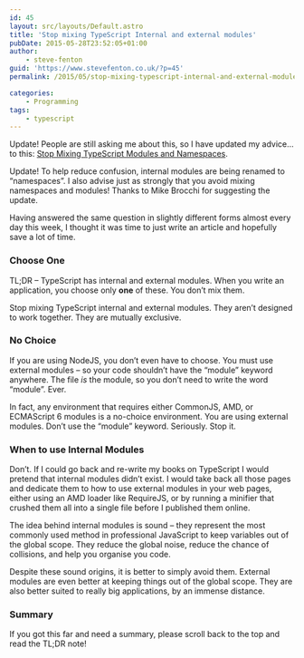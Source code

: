 ```yaml
---
id: 45
layout: src/layouts/Default.astro
title: 'Stop mixing TypeScript Internal and external modules'
pubDate: 2015-05-28T23:52:05+01:00
author:
    - steve-fenton
guid: 'https://www.stevefenton.co.uk/?p=45'
permalink: /2015/05/stop-mixing-typescript-internal-and-external-modules/

categories:
    - Programming
tags:
    - typescript
---
```


Update! People are still asking me about this, so I have updated my advice… to this: [Stop Mixing TypeScript Modules and Namespaces](https://www.stevefenton.co.uk/2017/08/stop-mixing-typescript-modules-and-namespaces/).

Update! To help reduce confusion, internal modules are being renamed to “namespaces”. I also advise just as strongly that you avoid mixing namespaces and modules! Thanks to Mike Brocchi for suggesting the update.

Having answered the same question in slightly different forms almost every day this week, I thought it was time to just write an article and hopefully save a lot of time.

### Choose One

TL;DR – TypeScript has internal and external modules. When you write an application, you choose only **one** of these. You don’t mix them.

Stop mixing TypeScript internal and external modules. They aren’t designed to work together. They are mutually exclusive.

### No Choice

If you are using NodeJS, you don’t even have to choose. You must use external modules – so your code shouldn’t have the “module” keyword anywhere. The file *is* the module, so you don’t need to write the word “module”. Ever.

In fact, any environment that requires either CommonJS, AMD, or ECMAScript 6 modules is a no-choice environment. You are using external modules. Don’t use the “module” keyword. Seriously. Stop it.

### When to use Internal Modules

Don’t. If I could go back and re-write my books on TypeScript I would pretend that internal modules didn’t exist. I would take back all those pages and dedicate them to how to use external modules in your web pages, either using an AMD loader like RequireJS, or by running a minifier that crushed them all into a single file before I published them online.

The idea behind internal modules is sound – they represent the most commonly used method in professional JavaScript to keep variables out of the global scope. They reduce the global noise, reduce the chance of collisions, and help you organise you code.

Despite these sound origins, it is better to simply avoid them. External modules are even better at keeping things out of the global scope. They are also better suited to really big applications, by an immense distance.

### Summary

If you got this far and need a summary, please scroll back to the top and read the TL;DR note!